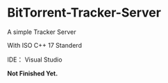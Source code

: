 # BitTorrent-Tracker-Server
A simple Tracker Server


With ISO C++ 17 Standerd


IDE： Visual Studio

**Not Finished Yet.**
